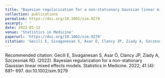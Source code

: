 ```yaml
---
title: "Bayesian regularization for a non-stationary Gaussian linear mixed effects models"
collection: publications
permalink: https://doi.org/10.1002/sim.9279
excerpt: ' '
date: 2022-01-12
venue: 'Statistics in Medicine'
paperurl: 'https://doi.org/10.1002/sim.9279'
citation: 'Gecili E, Sivaganesan S, Asar Ö, Clancy JP, Ziady A, Szczesniak RD. (2022). &quot;Paper Title Number 2.&quot; <i>Statistics in Medicine</i>. 2022; 41 (4): 681– 697.'
---
```


Recommended citation: Gecili E, Sivaganesan S, Asar Ö, Clancy JP, Ziady A, Szczesniak RD. (2022). Bayesian regularization for a non-stationary Gaussian linear mixed effects models. Statistics in Medicine. 2022; 41 (4): 681– 697. doi:10.1002/sim.9279

